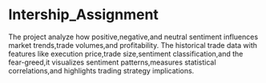 # Intership_Assignment
The project analyze how positive,negative,and neutral sentiment influences market trends,trade volumes,and profitability. The historical trade data with features like execution price,trade size,sentiment classification,and the fear-greed,it visualizes sentiment patterns,measures statistical correlations,and highlights trading strategy implications.
